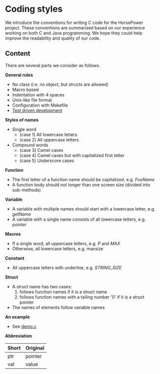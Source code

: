 # Coding styles

We introduce the conventions for writing C code for the HorsePower project.  These conventions are summarized based on our experience working on both C and Java programming.  We hope they could help improve the readability and quality of our code.

## Content

There are several parts we consider as follows.

**General rules**

- No class (i.e. no object, but structs are allowed)
- Macro based
- Indentation with 4 spaces
- Unix-like file format
- Configuration with Makefile
- [Test driven development](https://en.wikipedia.org/wiki/Test-driven_development)

**Styles of names**

- Single word
  + (case 1) All lowercase letters
  + (case 2) All uppercase letters
- Compound words
  + (case 3) Camel cases
  + (case 4) Camel cases but with capitalized first letter
  + (case 5) Underscore cases

**Function**

- The first letter of a function name should be capitalized, e.g. *FooName*
- A function body should not longer than one screen size (divided into sub-methods)

**Variable**

- A variable with multiple names should start with a lowercase letter, e.g. *getName*
- A variable with a single name consists of all lowercase letters, e.g. *pointer*

**Macros**

- If a single word, all uppercase letters, e.g. *P* and *MAX*
- Otherwise, all lowercase letters, e.g. maxsize

**Constant**

- All uppercase letters with underline, e.g. *STRING_SIZE*

**Struct**

- A struct name has two cases:
  1. follows function names if it is a struct name
  2. follows function names with a tailing number '0' if it is a struct pointer
- The names of elements follow variable names

**An example**

- See [demo.c](demo.c)

**Abbreviation**

| Short   | Original       |
| :------ | :------------- |
| ptr     | pointer        |
| val     | value          |
